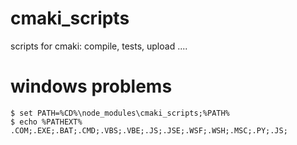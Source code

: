 # cmaki_scripts
scripts for cmaki: compile, tests, upload ....

# windows problems
```
$ set PATH=%CD%\node_modules\cmaki_scripts;%PATH%
$ echo %PATHEXT%
.COM;.EXE;.BAT;.CMD;.VBS;.VBE;.JS;.JSE;.WSF;.WSH;.MSC;.PY;.JS;
```
